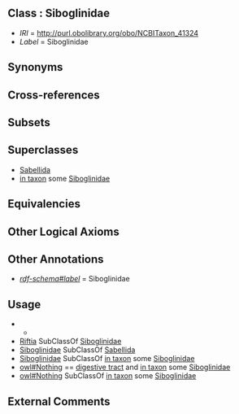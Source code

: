 
## Class : Siboglinidae

 * *IRI* = http://purl.obolibrary.org/obo/NCBITaxon_41324
 * *Label* = Siboglinidae

## Synonyms


## Cross-references


## Subsets


## Superclasses

 * [Sabellida](../../NCBITaxon/62/NCBITaxon_6362.md)
 * [in taxon](../../RO/62/RO_0002162.md) some [Siboglinidae](../../NCBITaxon/24/NCBITaxon_41324.md)

## Equivalencies


## Other Logical Axioms


## Other Annotations

 * *[rdf-schema#label](../../el/rdf-schema#label.md)* = Siboglinidae

## Usage

 * -
 * [Riftia](../../NCBITaxon/25/NCBITaxon_6425.md) SubClassOf [Siboglinidae](../../NCBITaxon/24/NCBITaxon_41324.md)
 * [Siboglinidae](../../NCBITaxon/24/NCBITaxon_41324.md) SubClassOf [Sabellida](../../NCBITaxon/62/NCBITaxon_6362.md)
 * [Siboglinidae](../../NCBITaxon/24/NCBITaxon_41324.md) SubClassOf [in taxon](../../RO/62/RO_0002162.md) some [Siboglinidae](../../NCBITaxon/24/NCBITaxon_41324.md)
 * [owl#Nothing](../../ng/owl#Nothing.md) == [digestive tract](../../UBERON/55/UBERON_0001555.md) and [in taxon](../../RO/62/RO_0002162.md) some [Siboglinidae](../../NCBITaxon/24/NCBITaxon_41324.md)
 * [owl#Nothing](../../ng/owl#Nothing.md) SubClassOf [in taxon](../../RO/62/RO_0002162.md) some [Siboglinidae](../../NCBITaxon/24/NCBITaxon_41324.md)

## External Comments

